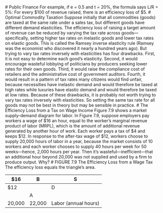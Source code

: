\# Public Finance For example, if e = 0.5 and t = 20%, the formula says L/R = 5%: For every $100 of revenue raised, there is an efficiency loss of $5. # Optimal Commodity Taxation Suppose initially that all commodities (goods) are taxed at the same rate under a sales tax, but different goods have different demand elasticities. The efficiency loss of raising a target amount of revenue can be reduced by varying the tax rate across goods—specifically, setting higher tax rates on inelastic goods and lower tax rates on elastic goods. This is called the Ramsey inverse elasticity rule (Ramsey was the economist who discovered it nearly a hundred years ago). But trying to vary tax rates inversely with elasticities has four drawbacks. First, it is not easy to determine each good’s elasticity. Second, it would encourage wasteful lobbying of politicians by producers seeking lower rates for their own goods. Third, it would raise the compliance cost of retailers and the administrative cost of government auditors. Fourth, it would result in a pattern of tax rates many citizens would find unfair, because necessities have inelastic demand and would therefore be taxed at high rates while luxuries have elastic demand and would therefore be taxed at low rates. Because of these drawbacks, it is probably not worth trying to vary tax rates inversely with elasticities. So setting the same tax rate for all goods may not be best in theory but may be sensible in practice. # The Efficiency Loss from a Tax on Wage Income Figure 7.9 shows a market supply-demand diagram for labor. In Figure 7.9, suppose employers pay workers a wage of $16 an hour, equal to the worker’s marginal revenue product of labor (MRPL), which is the amount of additional revenue generated by another hour of work. Each worker pays a tax of $4 and keeps $12. In response to the after-tax wage of $12, workers choose to supply 20,000 hours of labor in a year, because the market consists of 10 workers and each worker chooses to supply 40 hours per week for 50 weeks—hence, 2,000 hours per year. Then it’s wasteful—inefficient—that an additional hour beyond 20,000 was not supplied and used by a firm to produce output. Why? # FIGURE 7.9 The Efficiency Loss from a Wage Tax The efficiency loss equals the triangle’s area.

| $16    | B      | S                    |
| ------ | ------ | -------------------- |
| $12    |        | D                    |
|        | A      |                      |
| 20,000 | 22,000 | Labor (annual hours) |
